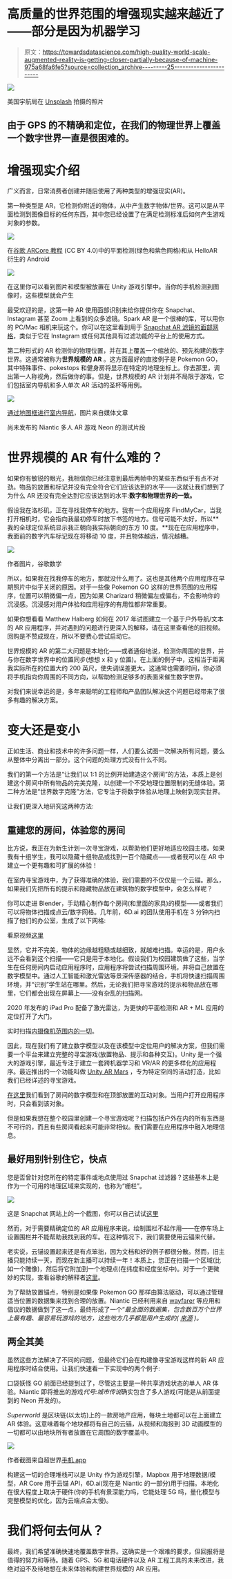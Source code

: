 # 高质量的世界范围的增强现实越来越近了——部分是因为机器学习

> 原文：<https://towardsdatascience.com/high-quality-world-scale-augmented-reality-is-getting-closer-partially-because-of-machine-975a68fa6fe5?source=collection_archive---------25----------------------->

![](img/f8f8355a58a490ad1339a64f391fee7d.png)

美国宇航局在 [Unsplash](https://unsplash.com/s/photos/technology?utm_source=unsplash&utm_medium=referral&utm_content=creditCopyText) 拍摄的照片

## 由于 GPS 的不精确和定位，在我们的物理世界上覆盖一个数字世界一直是很困难的。

# 增强现实介绍

广义而言，日常消费者创建并随后使用了两种类型的增强现实(AR)。

第一种类型是 AR，它检测你附近的物体，从中产生数字物体/世界。这可以是从平面检测到图像目标的任何东西，其中您已经设置了在满足检测标准后如何产生游戏对象的参数。

![](img/05ab231f5f3b8874eec0ff700ec8234a.png)

在[谷歌 ARCore 教程](https://developers.google.com/ar/develop/unity/tutorials/hello-ar-sample) (CC BY 4.0)中的平面检测(绿色和紫色网格)和从 HelloAR 衍生的 Android

![](img/38227cb88ceb2a1028473c9cf18313fd.png)

在这里你可以看到图片和模型被放置在 Unity 游戏引擎中。当你的手机检测到图像时，这些模型就会产生

最受欢迎的是，这第一种 AR 使用面部识别来给你提供你在 Snapchat、Instagram 甚至 Zoom 上看到的众多滤镜。Spark AR 是一个很棒的库，可以用你的 PC/Mac 相机来玩这个。你可以在这里看到用于 [Snapchat AR 滤镜的面部网格](https://lensstudio.snapchat.com/guides/face/face-effects/face-mesh/)，类似于它在 Instagram 或任何其他具有过滤功能的平台上的使用方式。

第二种形式的 AR 检测你的物理位置，并在其上覆盖一个缩放的、预先构建的数字世界。这通常被称为**世界规模的 AR** 。这方面最好的直接例子是 Pokemon GO，其中特殊事件、pokestops 和健身房将显示在特定的地理坐标上。你去那里，调出第一人称视角，然后做你的事。但是，世界规模的 AR 计划并不局限于游戏，它们包括室内导航和多人单次 AR 活动的圣杯等用例。

![](img/cba08cfc1aeb41119cedae5857b803df.png)

[通过地图框进行室内导航](https://blog.mapbox.com/indoor-navigation-in-ar-with-unity-6078afe9d958)，图片来自媒体文章

尚未发布的 Niantic 多人 AR 游戏 Neon 的测试片段

# 世界规模的 AR 有什么难的？

如果你有敏锐的眼光，我相信你已经注意到最后两帧中的某些东西似乎有点不对劲。物品的放置和标记并没有完全符合它们应该达到的水平——这就让我们想到了为什么 AR 还没有完全达到它应该达到的水平:**数字和物理世界的一致。**

假设我在洛杉矶，正在寻找我停车的地方。我有一个应用程序 FindMyCar，当我打开相机时，它会指向我最初停车时放下书签的地方。信号可能不太好，所以**我的全球定位系统显示我正朝向我实际朝向的东方 10 度。**现在在应用程序中，我面前的数字汽车标记现在将移动 10 度，并且物体越远，情况越糟。

![](img/5d95a5778eb17eb71ca90776be4fcc0b.png)

作者图片，谷歌数学

所以，如果我在找我停车的地方，那就没什么用了。这也是其他两个应用程序在早期照片中似乎关闭的原因。对于一些像 Pokemon GO 这样的世界范围的应用程序，位置可以稍微偏一点，因为如果 Charizard 稍微偏左或偏右，不会影响你的沉浸感。沉浸感对用户体验和应用程序的有用性都非常重要。

如果你想看看 Matthew Halberg 如何在 2017 年试图建立一个基于户外导航/文本的 AR 应用程序，并对遇到的问题进行更深入的解释，请在这里查看他的旧视频。回购是不赞成现在，所以不要费心尝试启动它。

世界规模的 AR 的第二大问题是本地化——或者通俗地说，检测你周围的世界，并与你在数字世界中的位置同步(想想 x 和 y 位置)。在上面的例子中，这相当于距离我实际所在的位置大约 200 英尺，使失调误差更大。这通常也需要时间，你必须将手机指向你周围的不同方向，以帮助检测足够多的表面来催生数字世界。

对我们来说幸运的是，多年来聪明的工程师和产品团队解决这个问题已经带来了很多有趣的解决方案。

# 变大还是变小

正如生活、商业和技术中的许多问题一样，人们要么试图一次解决所有问题，要么从整体中分离出一部分。这个问题的处理方式没有什么不同。

我们的第一个方法是“让我们以 1:1 的比例开始建造这个房间”的方法，本质上是创建这个房间中所有物品的完美克隆，以创建一个不受地理位置限制的无缝体验。第二种方法是“世界数字克隆”方法，它专注于将数字体验从地理上映射到现实世界。

让我们更深入地研究这两种方法:

## 重建您的房间，体验您的房间

比方说，我正在为新生计划一次寻宝游戏，以帮助他们更好地适应校园主楼。如果我有十组学生，我可以隐藏十组物品或找到一百个隐藏点——或者我可以在 AR 中建立一个更有趣和可扩展的体验！

在室内寻宝游戏中，为了获得准确的体验，我们需要的不仅仅是一个云锚。那么，如果我们先把所有的提示和隐藏物品放在建筑物的数字模型中，会怎么样呢？

你可以走进 Blender，手动精心制作每个房间(和里面的家具)的模型——或者我们可以将物体扫描成点云/数字网格。几年前，6D.ai 的团队使用手机在 3 分钟内扫描了他们的办公室，生成了以下网格:

看原视频[这里](https://www.youtube.com/watch?v=I4PtoGGZXRg)

显然，它并不完美，物体的边缘越粗糙或越细致，就越难扫描。幸运的是，用户永远不会看到这个扫描——它只是用于本地化。假设我们为校园建筑做了这些，当学生在任何房间内启动应用程序时，应用程序将尝试扫描周围环境，并将自己放置在数字模型中。通过人工智能和激光雷达等景深传感器的结合，手机将快速扫描周围环境，并“识别”学生站在哪里。然后，无论我们把寻宝游戏的提示和物品放在哪里，它们都会出现在屏幕上——没有杂乱的扫描网。

2020 年发布的 iPad Pro 配备了激光雷达，为更快的平面检测和 AR + ML 应用的定位打开了大门。

实时扫描[内摄像机范围内的一切](https://www.youtube.com/watch?v=ipcq02PEX5c)。

因此，现在我们有了建立数字模型以及在该模型中定位用户的解决方案，但我们需要一个平台来建立完整的寻宝游戏(放置物品、提示和各种交互)。Unity 是一个强大的游戏引擎，最近专注于建立一套跨机器学习和 VR/AR 的更多样化的应用程序。最近推出的一个功能叫做 [Unity AR Mars](https://unity.com/products/unity-mars) ，专为特定空间的活动打造，比如我们已经详述的寻宝游戏。

[在这里](https://unity.com/products/unity-mars)我们看到了房间的数字模型和在顶部放置的互动对象。当用户打开应用程序时，只会看到该对象。

但是如果我想在整个校园里创建一个寻宝游戏呢？扫描包括户外在内的所有东西是不可行的，而且有些房间看起来可能非常相似。我们需要在应用程序中融入地理信息。

## 最好用别针别住它，快点

您是否曾针对您所在的特定事件或地点使用过 Snapchat 过滤器？这些基本上是作为一个可用的地理区域来实现的，也称为“栅栏”。

![](img/68b3d01f513ed0e9df9cd0677b081eb0.png)

这是 Snapchat 网站上的一个截图，你可以自己试试[这里](https://www.snapchat.com/create/submit.html?utm_source=snapchat&utm_medium=site&utm_campaign=community#targeting)

然而，对于需要精确定位的 AR 应用程序来说，绘制围栏不起作用——在停车场上设置围栏并不能帮助我找到我的车。在这种情况下，我们需要使用云锚来代替。

老实说，云锚设置起来还是有点笨拙，因为文档和好的例子都很分散。然而，旧主播只能持续一天，而现在新主播可以持续一年！本质上，您正在扫描一个区域(比如一个雕像)，然后将它附加到一个地理点(在纬度和经度坐标中)。对于一个更微妙的实现，查看谷歌的解释者[这里](https://developers.google.com/ar/develop/java/cloud-anchors/overview-android)。

为了帮助放置锚点，特别是如果像 Pokemon GO 那样由算法驱动，可以通过管理适当位置的数据集来找到合理的放置。Niantic 已经利用来自 [wayfarer](https://nianticlabs.com/blog/niantic-wayfarer/) 等应用和倡议的数据做到了这一点，最终形成了一个“*最全面的数据集，包含数百万个世界上最有趣、最容易玩游戏的地方，这些地方几乎都是用户生成的(* [*来源*](https://nianticlabs.com/blog/nrwp-update/) *)。*

## 两全其美

虽然这些方法解决了不同的问题，但最终它们会在构建像寻宝游戏这样的新 AR 应用程序时结合使用。让我们快速看一下实现中的两个例子:

口袋妖怪 GO 前面已经提到过了，尽管这主要是一种共享游戏状态的单人 AR 体验。Niantic 即将推出的游戏*代号:城市传说*确实包含了多人游戏(可能是从前面提到的 Neon 开发的)。

*Superworld* 是区块链(以太坊)上的一款房地产应用，每块土地都可以在上面建立 AR 体验。这意味着每个地块都将有自己的云锚，从视频和海报到 3D 动画模型的一切都可以由地块所有者放置在它周围的数字覆盖中。

![](img/d8c6f4d3d276e556099f62153253ac88.png)

作者截图来自超世界[手机 app](https://www.superworldapp.com/mobile-app/)

构建这一切的合理堆栈可以是 Unity 作为游戏引擎，Mapbox 用于地理数据/模型，AR Core 用于云锚 API，6D.ai(现在是 Niantic 的一部分)用于扫描。本地化在很大程度上取决于硬件(你的手机有景深能力吗，它能处理 5G 吗，量化模型与完整模型的优化，因为云端点会太慢)。

# 我们将何去何从？

最终，我们希望准确快速地覆盖数字世界。这确实是一个艰难的要求，但回报将是值得的努力和等待。随着 GPS、5G 和电话硬件以及 AR 工程工具的未来改进，我绝对迫不及待地想在未来体验和构建世界规模的 AR 应用。